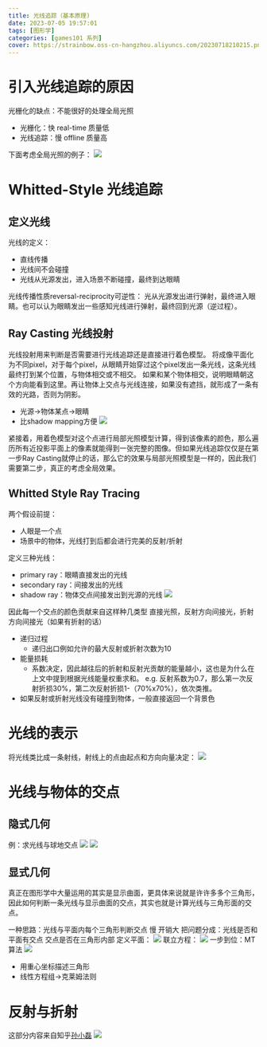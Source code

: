 ```yaml
---
title: 光线追踪（基本原理)
date: 2023-07-05 19:57:01
tags: [图形学]
categories: [games101 系列]
cover: https://strainbow.oss-cn-hangzhou.aliyuncs.com/20230718210215.png
---
```

# 引入光线追踪的原因
光栅化的缺点：不能很好的处理全局光照
- 光栅化：快 real-time 质量低
- 光线追踪：慢 offline 质量高

下面考虑全局光照的例子：
![](https://strainbow.oss-cn-hangzhou.aliyuncs.com/20230705195757.png)

# Whitted-Style 光线追踪
## 定义光线
光线的定义：
- 直线传播
- 光线间不会碰撞
- 光线从光源发出，进入场景不断碰撞，最终到达眼睛

光线传播性质reversal-reciprocity可逆性：
光从光源发出进行弹射，最终进入眼睛。也可以认为眼睛发出一些感知光线进行弹射，最终回到光源（逆过程）。
## Ray Casting 光线投射
光线投射用来判断是否需要进行光线追踪还是直接进行着色模型。
将成像平面化为不同pixel，对于每个pixel，从眼睛开始穿过这个pixel发出一条光线，这条光线最终打到某个位置，与物体相交或不相交。
如果和某个物体相交，说明眼睛朝这个方向能看到这里。再让物体上交点与光线连接，如果没有遮挡，就形成了一条有效的光路，否则为阴影。
- 光源$\rightarrow$物体某点$\rightarrow$眼睛
- 比shadow mapping方便
![](https://strainbow.oss-cn-hangzhou.aliyuncs.com/20230705195914.png)

紧接着，用着色模型对这个点进行局部光照模型计算，得到该像素的颜色，那么遍历所有近投影平面上的像素就能得到一张完整的图像。但如果光线追踪仅仅是在第一步Ray Casting就停止的话，那么它的效果与局部光照模型是一样的，因此我们需要第二步，真正的考虑全局效果。
## Whitted Style Ray Tracing
两个假设前提：
- 人眼是一个点
- 场景中的物体，光线打到后都会进行完美的反射/折射

定义三种光线：
- primary ray：眼睛直接发出的光线
- secondary ray：间接发出的光线
- shadow ray：物体交点间接发出到光源的光线
![](https://strainbow.oss-cn-hangzhou.aliyuncs.com/20230705200052.png)

因此每一个交点的颜色贡献来自这样种几类型 直接光照，反射方向间接光，折射方向间接光（如果有折射的话）
- 递归过程 
  - 递归出口例如允许的最大反射或折射次数为10
- 能量损耗 
  - 系数决定，因此越往后的折射和反射光贡献的能量越小，这也是为什么在上文中提到根据光线能量权重求和。 e.g. 反射系数为0.7，那么第一次反射折损30%，第二次反射折损1-（70%x70%），依次类推。
- 如果反射或折射光线没有碰撞到物体，一般直接返回一个背景色

# 光线的表示
将光线类比成一条射线，射线上的点由起点和方向向量决定：
![](https://strainbow.oss-cn-hangzhou.aliyuncs.com/20230705200153.png)

# 光线与物体的交点
## 隐式几何

例：求光线与球地交点
![](https://strainbow.oss-cn-hangzhou.aliyuncs.com/20230705200322.png)
![](https://strainbow.oss-cn-hangzhou.aliyuncs.com/20230705200249.png)

## 显式几何
真正在图形学中大量运用的其实是显示曲面，更具体来说就是许许多多个三角形，因此如何判断一条光线与显示曲面的交点，其实也就是计算光线与三角形面的交点。

一种思路：光线与平面内每个三角形判断交点 慢 开销大
把问题分成：光线是否和平面有交点 交点是否在三角形内部
定义平面：
![](https://strainbow.oss-cn-hangzhou.aliyuncs.com/20230705200406.png)
联立方程：
![](https://strainbow.oss-cn-hangzhou.aliyuncs.com/20230705200424.png)
一步到位：MT算法
![](https://strainbow.oss-cn-hangzhou.aliyuncs.com/20230705200441.png)

- 用重心坐标描述三角形
- 线性方程组$\rightarrow$克莱姆法则

# 反射与折射
这部分内容来自知乎[孙小磊](https://zhuanlan.zhihu.com/p/144403005)
![](https://strainbow.oss-cn-hangzhou.aliyuncs.com/20230705200605.png)